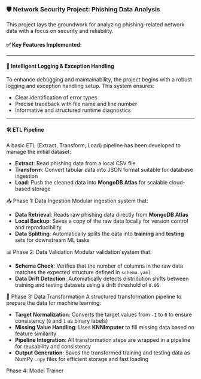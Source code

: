 ### 🛡️ Network Security Project: Phishing Data Analysis

This project lays the groundwork for analyzing phishing-related network data with a focus on security and reliability.

#### ✅ Key Features Implemented:

---

#### 🧠 Intelligent Logging & Exception Handling
To enhance debugging and maintainability, the project begins with a robust logging and exception handling setup. This system ensures:

- Clear identification of error types  
- Precise traceback with file name and line number  
- Informative and structured runtime diagnostics  

---

#### 🛠️ ETL Pipeline 

A basic ETL (Extract, Transform, Load) pipeline has been developed to manage the initial dataset:

- **Extract**: Read phishing data from a local CSV file  
- **Transform**: Convert tabular data into JSON format suitable for database ingestion  
- **Load**: Push the cleaned data into **MongoDB Atlas** for scalable cloud-based storage  

📥 Phase 1: Data Ingestion
Modular ingestion system that:
* **Data Retrieval**: Reads raw phishing data directly from **MongoDB Atlas**
* **Local Backup**: Saves a copy of the raw data locally for version control and reproducibility
* **Data Splitting**: Automatically splits the data into **training** and **testing** sets for downstream ML tasks

📊 Phase 2: Data Validation
Modular validation system that:
* **Schema Check**: Verifies that the number of columns in the raw data matches the expected structure defined in `schema.yaml`
* **Data Drift Detection**: Automatically detects distribution shifts between training and testing datasets using a drift threshold of `0.05`

🧪 Phase 3: Data Transformation
A structured transformation pipeline to prepare the data for machine learning:
* **Target Normalization**: Converts the target values from `-1` to `0` to ensure consistency (`0` and `1` as binary labels)
* **Missing Value Handling**: Uses **KNNImputer** to fill missing data based on feature similarity
* **Pipeline Integration**: All transformation steps are wrapped in a pipeline for reusability and consistency
* **Output Generation**: Saves the transformed training and testing data as NumPy `.npy` files for efficient storage and fast loading

Phase 4: Model Trainer 


